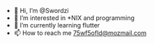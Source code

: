 - 👋 Hi, I’m @Swordzi
- 👀 I’m interested in *NIX and programming
- 🌱 I’m currently learning flutter
- 📫 How to reach me 75wf5ofld@mozmail.com


